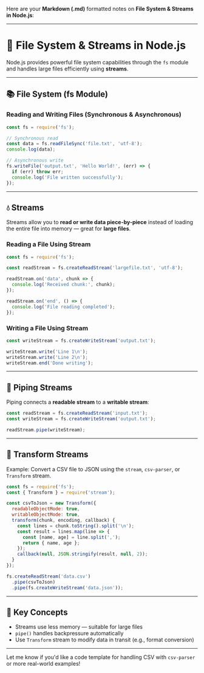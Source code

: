 Here are your **Markdown (.md)** formatted notes on **File System & Streams in Node.js**:

---

# 📁 File System & Streams in Node.js

Node.js provides powerful file system capabilities through the `fs` module and handles large files efficiently using **streams**.

---

## 📚 File System (fs Module)

### Reading and Writing Files (Synchronous & Asynchronous)

```js
const fs = require('fs');

// Synchronous read
const data = fs.readFileSync('file.txt', 'utf-8');
console.log(data);

// Asynchronous write
fs.writeFile('output.txt', 'Hello World!', (err) => {
  if (err) throw err;
  console.log('File written successfully');
});
```

---

## 💧 Streams

Streams allow you to **read or write data piece-by-piece** instead of loading the entire file into memory — great for **large files**.

### Reading a File Using Stream

```js
const fs = require('fs');

const readStream = fs.createReadStream('largefile.txt', 'utf-8');

readStream.on('data', chunk => {
  console.log('Received chunk:', chunk);
});

readStream.on('end', () => {
  console.log('File reading completed');
});
```

### Writing a File Using Stream

```js
const writeStream = fs.createWriteStream('output.txt');

writeStream.write('Line 1\n');
writeStream.write('Line 2\n');
writeStream.end('Done writing');
```

---

## 🔄 Piping Streams

Piping connects a **readable stream** to a **writable stream**:

```js
const readStream = fs.createReadStream('input.txt');
const writeStream = fs.createWriteStream('output.txt');

readStream.pipe(writeStream);
```

---

## 🔁 Transform Streams

Example: Convert a CSV file to JSON using the `stream`, `csv-parser`, or `Transform` stream.

```js
const fs = require('fs');
const { Transform } = require('stream');

const csvToJson = new Transform({
  readableObjectMode: true,
  writableObjectMode: true,
  transform(chunk, encoding, callback) {
    const lines = chunk.toString().split('\n');
    const result = lines.map(line => {
      const [name, age] = line.split(',');
      return { name, age };
    });
    callback(null, JSON.stringify(result, null, 2));
  }
});

fs.createReadStream('data.csv')
  .pipe(csvToJson)
  .pipe(fs.createWriteStream('data.json'));
```

---

## 🧠 Key Concepts

* Streams use less memory — suitable for large files
* `pipe()` handles backpressure automatically
* Use `Transform` stream to modify data in transit (e.g., format conversion)

---

Let me know if you'd like a code template for handling CSV with `csv-parser` or more real-world examples!

